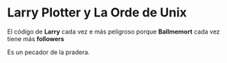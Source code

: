 # Larry Plotter y La Orde de Unix

El código de **Larry** cada vez e más peligroso porque **Ballmemort** cada vez tiene más **followers**

Es un pecador de la pradera.
